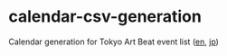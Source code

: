 # calendar-csv-generation

Calendar generation for Tokyo Art Beat event list ([en](https://www.tokyoartbeat.com/en/events/orderBy/latest), [jp](https://www.tokyoartbeat.com/events/orderBy/latest))
